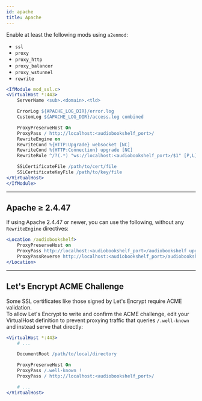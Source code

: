 ```yaml
---
id: apache
title: Apache
---
```


Enable at least the following mods using `a2enmod`:

- `ssl`
- `proxy`
- `proxy_http`
- `proxy_balancer`
- `proxy_wstunnel`
- `rewrite`

```apache
<IfModule mod_ssl.c>
<VirtualHost *:443>
    ServerName <sub>.<domain>.<tld>

    ErrorLog ${APACHE_LOG_DIR}/error.log
    CustomLog ${APACHE_LOG_DIR}/access.log combined

    ProxyPreserveHost On
    ProxyPass / http://localhost:<audiobookshelf_port>/
    RewriteEngine on
    RewriteCond %{HTTP:Upgrade} websocket [NC]
    RewriteCond %{HTTP:Connection} upgrade [NC]
    RewriteRule ^/?(.*) "ws://localhost:<audiobookshelf_port>/$1" [P,L]

    SSLCertificateFile /path/to/cert/file
    SSLCertificateKeyFile /path/to/key/file
</VirtualHost>
</IfModule>
```

---

## Apache ≥ 2.4.47

If using Apache 2.4.47 or newer, you can use the following, without any `RewriteEngine` directives:

```apache
<Location /audiobookshelf>
    ProxyPreserveHost on
    ProxyPass http://localhost:<audiobookshelf_port>/audiobookshelf upgrade=websocket
    ProxyPassReverse http://localhost:<audiobookshelf_port>/audiobookshelf
</Location>
```

---

## Let's Encrypt ACME Challenge

Some SSL certificates like those signed by Let's Encrypt require ACME validation.  
To allow Let's Encrypt to write and confirm the ACME challenge, edit your VirtualHost definition to prevent proxying traffic that queries `/.well-known` and instead serve that directly:

```apache
<VirtualHost *:443>
    # ...

    DocumentRoot /path/to/local/directory

    ProxyPreserveHost On
    ProxyPass /.well-known !
    ProxyPass / http://localhost:<audiobookshelf_port>/

    # ...
</VirtualHost>
```
